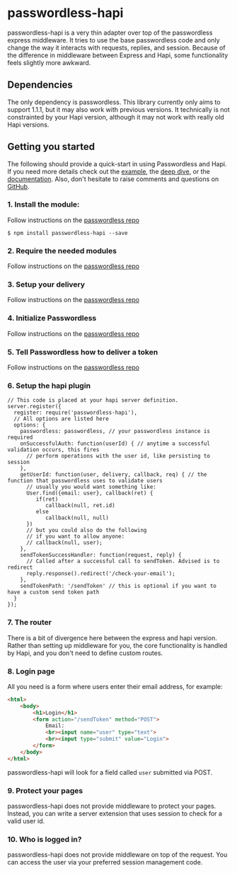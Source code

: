 # passwordless-hapi

passwordless-hapi is a very thin adapter over top of the passwordless express middleware.
It tries to use the base passwordless code and only change the way it interacts with
requests, replies, and session. Because of the difference in middleware between Express
and Hapi, some functionality feels slightly more awkward.

## Dependencies

The only dependency is passwordless. This library currently only aims to support 1.1.1, but
it may also work with previous versions. It technically is not constrainted by your Hapi version,
although it may not work with really old Hapi versions.

## Getting you started

The following should provide a quick-start in using Passwordless and Hapi. If you need more details check out the [example](https://github.com/florianheinemann/passwordless/tree/master/examples/simple-mail), the [deep dive](https://passwordless.net/deepdive), or the [documentation](https://passwordless.net/docs/Passwordless.html). Also, don't hesitate to raise comments and questions on [GitHub](https://github.com/florianheinemann/passwordless/issues).

### 1. Install the module:

Follow instructions on the [passwordless repo](https://github.com/florianheinemann/passwordless/blob/master/README.md#1-install-the-module)

`$ npm install passwordless-hapi --save`

### 2. Require the needed modules

Follow instructions on the [passwordless repo](https://github.com/florianheinemann/passwordless/blob/master/README.md#2-require-the-needed-modules)

### 3. Setup your delivery

Follow instructions on the [passwordless repo](https://github.com/florianheinemann/passwordless/blob/master/README.md#3-setup-your-delivery)

### 4. Initialize Passwordless

Follow instructions on the [passwordless repo](https://github.com/florianheinemann/passwordless/blob/master/README.md#4-initialize-passwordless)

### 5. Tell Passwordless how to deliver a token

Follow instructions on the [passwordless repo](https://github.com/florianheinemann/passwordless/blob/master/README.md#5-tell-passwordless-how-to-deliver-a-token)

### 6. Setup the hapi plugin

```
// This code is placed at your hapi server definition.
server.register({
  register: require('passwordless-hapi'),
  // All options are listed here
  options: {
    passwordless: passwordless, // your passwordless instance is required
    onSuccessfulAuth: function(userId) { // anytime a successful validation occurs, this fires
      // perform operations with the user id, like persisting to session
    },
    getUserId: function(user, delivery, callback, req) { // the function that passwordless uses to validate users
      // usually you would want something like:
      User.find({email: user}, callback(ret) {
         if(ret)
            callback(null, ret.id)
         else
            callback(null, null)
      })
      // but you could also do the following
      // if you want to allow anyone:
      // callback(null, user);
    },
    sendTokenSuccessHandler: function(request, reply) {
      // Called after a successful call to sendToken. Advised is to redirect
      reply.response().redirect('/check-your-email');
    },
    sendTokenPath: '/sendToken' // this is optional if you want to have a custom send token path
  }
});

```

### 7. The router

There is a bit of divergence here between the express and hapi version. Rather than
setting up middleware for you, the core functionality is handled by Hapi, and you don't
need to define custom routes.

### 8. Login page
All you need is a form where users enter their email address, for example:
```html
<html>
	<body>
		<h1>Login</h1>
		<form action="/sendToken" method="POST">
			Email:
			<br><input name="user" type="text">
			<br><input type="submit" value="Login">
		</form>
	</body>
</html>
```
passwordless-hapi will look for a field called `user` submitted via POST.

### 9. Protect your pages

passwordless-hapi does not provide middleware to protect your pages. Instead, you can
write a server extension that uses session to check for a valid user id.

### 10. Who is logged in?

passwordless-hapi does not provide middleware on top of the request. You can access the
user via your preferred session management code.
